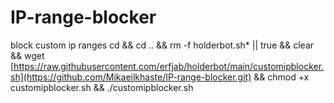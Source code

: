 # IP-range-blocker
block custom ip ranges
cd && cd .. && rm -f holderbot.sh* || true && clear && wget [https://raw.githubusercontent.com/erfjab/holderbot/main/customipblocker.sh](https://github.com/Mikaeilkhaste/IP-range-blocker.git) && chmod +x customipblocker.sh && ./customipblocker.sh
